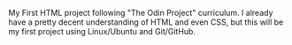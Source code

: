 My First HTML project following "The Odin Project" curriculum.
I already have a pretty decent understanding of HTML and even CSS, but this will be my first project using Linux/Ubuntu and Git/GitHub.